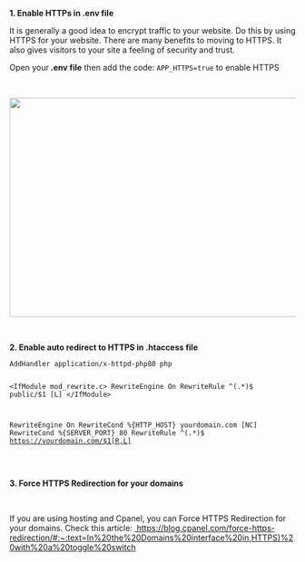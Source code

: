 <p><strong>1. Enable HTTPs in .env file</strong></p>
<p>It is generally a good idea to encrypt traffic to your website. Do this by using HTTPS for your website. There are many benefits to moving to HTTPS. It also gives visitors to your site a feeling of security and trust.</p>
<p>Open your<strong>&nbsp;.env file</strong>&nbsp;then add the code:&nbsp;<code>APP_HTTPS=true</code>&nbsp;to enable HTTPS&nbsp;</p>
<p>&nbsp;</p>
<p><img src="" alt="" width="817" height="387" /></p>
<p>&nbsp;</p>
<p><strong>2. Enable auto redirect to HTTPS in .htaccess file</strong></p>
<pre class="language-markup"><code>AddHandler application/x-httpd-php80 php

&lt;IfModule mod_rewrite.c&gt;
  RewriteEngine On
  RewriteRule ^(.*)$ public/$1 [L]
&lt;/IfModule&gt;

RewriteEngine On
RewriteCond %{HTTP_HOST} yourdomain\.com [NC]
RewriteCond %{SERVER_PORT} 80
RewriteRule ^(.*)$ https://yourdomain.com/$1[R,L]
</code></pre>
<p>&nbsp;</p>
<p><strong>3. Force HTTPS Redirection for your domains</strong></p>
<p>&nbsp;</p>
<p>If you are using hosting and Cpanel, you can Force HTTPS Redirection for your domains. Check this article:&nbsp;<a href="/admin/module/knowleagebase/edit/%20https:/blog.cpanel.com/force-https-redirection/#:~:text=In%20the%20Domains%20interface%20in,HTTPS)%20with%20a%20toggle%20switch"> https://blog.cpanel.com/force-https-redirection/#:~:text=In%20the%20Domains%20interface%20in,HTTPS)%20with%20a%20toggle%20switch</a></p>